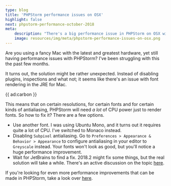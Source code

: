 ```yaml
---
type: blog
title: 'PHPStorm performance issues on OSX'
highlight: false
next: phpstorm-performance-october-2018
meta:
    description: "There's a big performance issue in PHPStorm on OSX with Retina- and high-resolution screens. It's fixable."
    image: resources/img/meta/phpstorm-performance-issues-on-osx.png
---
```


Are you using a fancy Mac with the latest and greatest hardware, 
yet still having performance issues with PHPStorm? 
I've been struggling with this the past few months.

It turns out, the solution might be rather unexpected. 
Instead of disabling plugins, inspections and what not; 
it seems like there's an issue with font rendering in the JRE for Mac.

{{ ad:carbon }}

This means that on certain resolutions, for certain fonts and for certain kinds of antialiasing,
PHPStorm will need *a lot* of CPU power just to render fonts.
So how to fix it? There are a few options.

- Use another font. I was using Ubuntu Mono, and it turns out it requires quite a lot of CPU.
I've switched to Monaco instead.
- Disabling `Subpixel` antialiasing. Go to `Preferences > Appearance & Behavior > Appearance` 
to configure antialiasing in your editor to `Greyscale` instead. 
Your fonts won't look as good, but you'll notice a huge performance improvement.
- Wait for JetBrains to find a fix. 2018.2 might fix some things, 
but the real solution will take a while. There's an active discussion on the topic [here](*https://youtrack.jetbrains.com/issue/JRE-526#u=1466510431624).

If you're looking for even more performance improvements that can be made in PHPStorm, 
take a look over [here](/blog/phpstorm-performance).  
